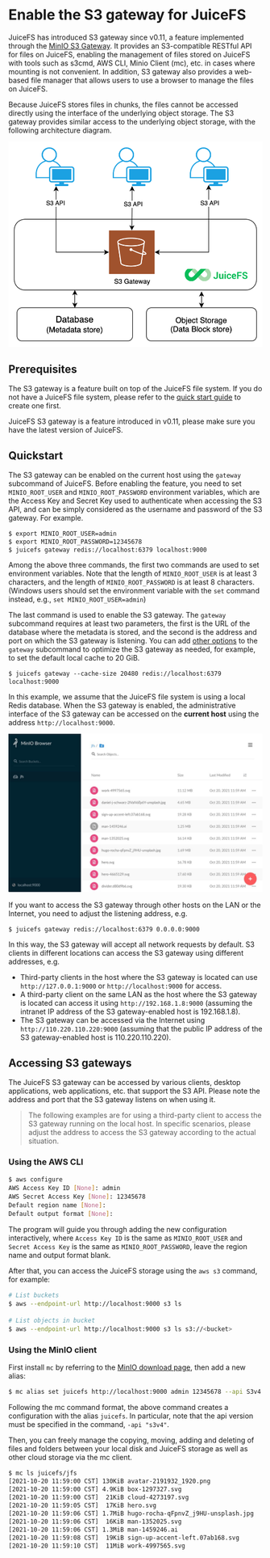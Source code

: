 # Enable the S3 gateway for JuiceFS

JuiceFS has introduced S3 gateway since v0.11, a feature implemented through the [MinIO S3 Gateway](https://docs.min.io/docs/minio-gateway-for-s3.html). It provides an S3-compatible RESTful API for files on JuiceFS, enabling the management of files stored on JuiceFS with tools such as s3cmd, AWS CLI, Minio Client (mc), etc. in cases where mounting is not convenient. In addition, S3 gateway also provides a web-based file manager that allows users to use a browser to manage the files on JuiceFS.

Because JuiceFS stores files in chunks, the files cannot be accessed directly using the interface of the underlying object storage. The S3 gateway provides similar access to the underlying object storage, with the following architecture diagram.

![](../images/juicefs-s3-gateway-arch.png)

## Prerequisites

The S3 gateway is a feature built on top of the JuiceFS file system. If you do not have a JuiceFS file system, please refer to the [quick start guide](quick_start_guide.md) to create one first.

JuiceFS S3 gateway is a feature introduced in v0.11, please make sure you have the latest version of JuiceFS.

## Quickstart

The S3 gateway can be enabled on the current host using the `gateway` subcommand of JuiceFS. Before enabling the feature, you need to set `MINIO_ROOT_USER` and `MINIO_ROOT_PASSWORD` environment variables, which are the Access Key and Secret Key used to authenticate when accessing the S3 API, and can be simply considered as the username and password of the S3 gateway. For example.

```shell
$ export MINIO_ROOT_USER=admin
$ export MINIO_ROOT_PASSWORD=12345678
$ juicefs gateway redis://localhost:6379 localhost:9000
```

Among the above three commands, the first two commands are used to set environment variables. Note that the length of `MINIO_ROOT_USER` is at least 3 characters, and the length of `MINIO_ROOT_PASSWORD` is at least 8 characters. (Windows users should set the environment variable with the `set` command instead, e.g., `set MINIO_ROOT_USER=admin`)

The last command is used to enable the S3 gateway. The `gateway` subcommand requires at least two parameters, the first is the URL of the database where the metadata is stored, and the second is the address and port on which the S3 gateway is listening. You can add [other options](command_reference.md#juicefs-gateway) to the `gateway` subcommand to optimize the S3 gateway as needed, for example, to set the default local cache to 20 GiB.

```shell
$ juicefs gateway --cache-size 20480 redis://localhost:6379 localhost:9000
```

In this example, we assume that the JuiceFS file system is using a local Redis database. When the S3 gateway is enabled, the administrative interface of the S3 gateway can be accessed on the **current host** using the address `http://localhost:9000`.

![](../images/s3-gateway-file-manager.jpg)

If you want to access the S3 gateway through other hosts on the LAN or the Internet, you need to adjust the listening address, e.g.

```shell
$ juicefs gateway redis://localhost:6379 0.0.0.0:9000
```

In this way, the S3 gateway will accept all network requests by default. S3 clients in different locations can access the S3 gateway using different addresses, e.g.

- Third-party clients in the host where the S3 gateway is located can use `http://127.0.0.1:9000` or `http://localhost:9000` for access.
- A third-party client on the same LAN as the host where the S3 gateway is located can access it using `http://192.168.1.8:9000` (assuming the intranet IP address of the S3 gateway-enabled host is 192.168.1.8).
- The S3 gateway can be accessed via the Internet using `http://110.220.110.220:9000` (assuming that the public IP address of the S3 gateway-enabled host is 110.220.110.220).

## Accessing S3 gateways

The JuiceFS S3 gateway can be accessed by various clients, desktop applications, web applications, etc. that support the S3 API. Please note the address and port that the S3 gateway listens on when using it.

> The following examples are for using a third-party client to access the S3 gateway running on the local host. In specific scenarios, please adjust the address to access the S3 gateway according to the actual situation.

### Using the AWS CLI

```bash
$ aws configure
AWS Access Key ID [None]: admin
AWS Secret Access Key [None]: 12345678
Default region name [None]:
Default output format [None]:
```

The program will guide you through adding the new configuration interactively, where `Access Key ID` is the same as `MINIO_ROOT_USER` and `Secret Access Key` is the same as `MINIO_ROOT_PASSWORD`, leave the region name and output format blank.

After that, you can access the JuiceFS storage using the `aws s3` command, for example:

```bash
# List buckets
$ aws --endpoint-url http://localhost:9000 s3 ls

# List objects in bucket
$ aws --endpoint-url http://localhost:9000 s3 ls s3://<bucket>
```

### Using the MinIO client

First install `mc` by referring to the [MinIO download page](https://min.io/download), then add a new alias: 

```bash
$ mc alias set juicefs http://localhost:9000 admin 12345678 --api S3v4
```

Following the mc command format, the above command creates a configuration with the alias `juicefs`. In particular, note that the api version must be specified in the command, `-api "s3v4"`.

Then, you can freely manage the copying, moving, adding and deleting of files and folders between your local disk and JuiceFS storage as well as other cloud storage via the mc client.

```shell
$ mc ls juicefs/jfs
[2021-10-20 11:59:00 CST] 130KiB avatar-2191932_1920.png
[2021-10-20 11:59:00 CST] 4.9KiB box-1297327.svg
[2021-10-20 11:59:00 CST]  21KiB cloud-4273197.svg
[2021-10-20 11:59:05 CST]  17KiB hero.svg
[2021-10-20 11:59:06 CST] 1.7MiB hugo-rocha-qFpnvZ_j9HU-unsplash.jpg
[2021-10-20 11:59:06 CST]  16KiB man-1352025.svg
[2021-10-20 11:59:06 CST] 1.3MiB man-1459246.ai
[2021-10-20 11:59:08 CST]  19KiB sign-up-accent-left.07ab168.svg
[2021-10-20 11:59:10 CST]  11MiB work-4997565.svg
```

